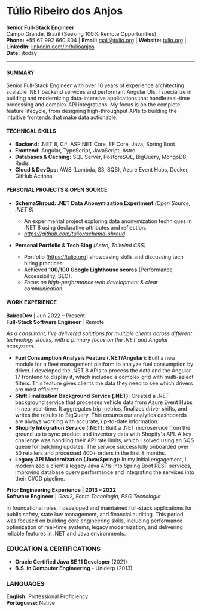# Túlio Ribeiro dos Anjos  
**Senior Full-Stack Engineer**  
Campo Grande, Brazil (Seeking 100% Remote Opportunities)  
**Phone:** +55 67 992 660 804 | **Email:** mail@tulio.org | **Website:** [tulio.org](https://tulio.org) | **LinkedIn:** [linkedin.com/in/tulioanjos](https://linkedin.com/in/tulioanjos)  
**Date:** \today  

---

#### SUMMARY
Senior Full-Stack Engineer with over 10 years of experience architecting scalable .NET backend services and performant Angular UIs. I specialize in building and modernizing data-intensive applications that handle real-time processing and complex API integrations. My focus is on the complete feature lifecycle, from designing high-throughput APIs to building the intuitive frontends that make data actionable.

#### TECHNICAL SKILLS
*   **Backend:** .NET 8, C#, ASP.NET Core, EF Core, Java, Spring Boot
*   **Frontend:** Angular, TypeScript, JavaScript, Astro
*   **Databases & Caching:** SQL Server, PostgreSQL, BigQuery, MongoDB, Redis
*   **Cloud & DevOps:** AWS (Lambda, S3, SQS), Azure Event Hubs, Docker, GitHub Actions

#### PERSONAL PROJECTS & OPEN SOURCE
- **SchemaShroud: .NET Data Anonymization Experiment** *(Open Source, .NET 8)*
  - An experimental project exploring data anonymization techniques in .NET 8 using declarative attributes and reflection.
  - *https://github.com/tulior/schema-shroud*

- **Personal Portfolio & Tech Blog** *(Astro, Tailwind CSS)*
  - Portfolio (https://tulio.org) showcasing skills and discussing tech hiring practices.
  - Achieved **100/100 Google Lighthouse scores** (Performance, Accessibility, SEO).
  - *Focus on high-performance web development & clear communication.*

#### WORK EXPERIENCE

**BairesDev** | Jun 2022 – Present  
**Full-Stack Software Engineer** | Remote

*As a consultant, I've delivered solutions for multiple clients across different technology stacks, with a primary focus on the .NET and Angular ecosystem.*

*   **Fuel Consumption Analysis Feature (.NET/Angular):** Built a new module for a fleet management platform to analyze fuel consumption by driver. I developed the .NET 8 APIs to process the data and the Angular 17 frontend to display it, which included a complex grid with multi-select filters. This feature gives clients the data they need to see which drivers are most efficient.
*   **Shift Finalization Background Service (.NET):** Created a .NET background service that processes vehicle data from Azure Event Hubs in near real-time. It aggregates trip metrics, finalizes driver shifts, and writes the results to BigQuery. This ensures our analytics dashboards are always working with accurate, up-to-date information.
*   **Shopify Integration Service (.NET):** Built a .NET microservice from the ground up to sync product and inventory data with Shopify's API. A key challenge was handling their API rate limits, which I solved using an SQS queue for batching updates. The service successfully onboarded over 50 retailers and processed 400+ orders in the first 8 months.
*   **Legacy API Modernization (Java/Spring):** In my initial engagement, I modernized a client's legacy Java APIs into Spring Boot REST services, improving database query performance and integrating the services into their CI/CD pipeline.

**Prior Engineering Experience | 2013 – 2022**  
**Software Engineer** | *Geoi2, Fonte Tecnologia, PSG Tecnologia*  

In foundational roles, I developed and maintained full-stack applications for public safety, state law management, and financial auditing. This period was focused on building core engineering skills, including performance optimization of real-time systems, legacy modernization, and delivering reliable features in .NET and Java environments.


### EDUCATION & CERTIFICATIONS
- **Oracle Certified Java SE 11 Developer** (2021)
- **B.S. in Computer Engineering** - Uniderp (2013)

### LANGUAGES
**English:** Professional Proficiency  
**Portuguese:** Native
